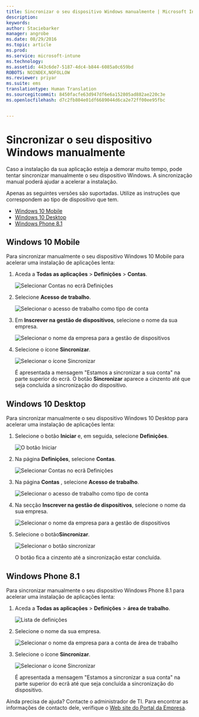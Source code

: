 ```yaml
---
title: Sincronizar o seu dispositivo Windows manualmente | Microsoft Intune
description: 
keywords: 
author: Staciebarker
manager: angrobe
ms.date: 08/29/2016
ms.topic: article
ms.prod: 
ms.service: microsoft-intune
ms.technology: 
ms.assetid: 443c6de7-5187-4dc4-b844-6085a0c659bd
ROBOTS: NOINDEX,NOFOLLOW
ms.reviewer: priyar
ms.suite: ems
translationtype: Human Translation
ms.sourcegitcommit: 8450facfe63d947df6e6a152805ad882ae220c3e
ms.openlocfilehash: d7c2fb804e01df6689044d6ca2e72ff00ee95fbc


---
```



# Sincronizar o seu dispositivo Windows manualmente
Caso a instalação da sua aplicação esteja a demorar muito tempo, pode tentar sincronizar manualmente o seu dispositivo Windows. A sincronização manual poderá ajudar a acelerar a instalação.

Apenas as seguintes versões são suportadas. Utilize as instruções que correspondem ao tipo de dispositivo que tem.

* [Windows 10 Mobile](#windows-10-mobile)
* [Windows 10 Desktop](#windows-10-desktop)
* [Windows Phone 8.1](#windows-phone-8-1)


## Windows 10 Mobile
Para sincronizar manualmente o seu dispositivo Windows 10 Mobile para acelerar uma instalação de aplicações lenta:

1. Aceda a **Todas as aplicações** > **Definições** > **Contas**.

    ![Selecionar Contas no ecrã Definições](./media/win10m-sync-1-settings-accounts.png)

2. Selecione **Acesso de trabalho**.

    ![Selecionar o acesso de trabalho como tipo de conta](./media/win10m-sync-2-work-access.png)

3. Em **Inscrever na gestão de dispositivos**, selecione o nome da sua empresa.

    ![Selecionar o nome da empresa para a gestão de dispositivos](./media/win10m-sync-3-tap-comp-name.png)

4. Selecione o ícone **Sincronizar**.

    ![Selecionar o ícone Sincronizar](./media/win10m-sync-4-tap-sync.png)

    É apresentada a mensagem "Estamos a sincronizar a sua conta" na parte superior do ecrã. O botão **Sincronizar** aparece a cinzento até que seja concluída a sincronização do dispositivo.

## Windows 10 Desktop
Para sincronizar manualmente o seu dispositivo Windows 10 Desktop para acelerar uma instalação de aplicações lenta:

1. Selecione o botão **Iniciar** e, em seguida, selecione **Definições**.

    ![O botão Iniciar](./media/win10pc-sync-1-start-button.png)

2. Na página **Definições**, selecione **Contas**.

    ![Selecionar Contas no ecrã Definições](./media/win10pc-sync-2-settings-accounts.png)

3. Na página **Contas** , selecione **Acesso de trabalho**.

    ![Selecionar o acesso de trabalho como tipo de conta](./media/win10pc-sync-3-work-access.png)

4. Na secção **Inscrever na gestão de dispositivos**, selecione o nome da sua empresa.

    ![Selecionar o nome da empresa para a gestão de dispositivos](./media/win10pc-sync-4-tap-com-name.png)

5. Selecione o botão**Sincronizar**.

    ![Selecionar o botão sincronizar](./media/win10pc-sync-5-tap-sync.png)

   O botão fica a cinzento até a sincronização estar concluída.

## Windows Phone 8.1
Para sincronizar manualmente o seu dispositivo Windows Phone 8.1 para acelerar uma instalação de aplicações lenta:

1. Aceda a **Todas as aplicações** > **Definições** > **área de trabalho**.

    ![Lista de definições](./media/wp81-1-sync-settings-workplace.png)

2. Selecione o nome da sua empresa.

    ![Selecionar o nome da empresa para a conta de área de trabalho](./media/wp81-2-sync-tap-compname.png)

3. Selecione o ícone **Sincronizar**.

    ![Selecionar o ícone Sincronizar](./media/wp81-3-sync-tap-sync-button.png)

   É apresentada a mensagem "Estamos a sincronizar a sua conta" na parte superior do ecrã até que seja concluída a sincronização do dispositivo.

Ainda precisa de ajuda? Contacte o administrador de TI. Para encontrar as informações de contacto dele, verifique o [Web site do Portal da Empresa](http://portal.manage.microsoft.com).



<!--HONumber=Oct16_HO2-->


